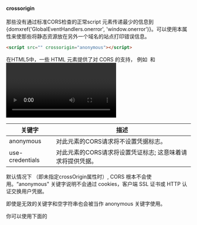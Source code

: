 #### crossorigin

那些没有通过标准CORS检查的正常script 元素传递最少的信息到 {domxref('GlobalEventHandlers.onerror', 'window.onerror')}。可以使用本属性来使那些将静态资源放在另外一个域名的站点打印错误信息。

```html
<script src="" crossorigin="anonymous"></script>
```
在HTML5中，一些 HTML 元素提供了对 CORS 的支持， 例如 <img> 和 <video> 均有一个跨域属性 (crossOrigin property)，它允许你配置元素获取数据的 CORS 请求。 这些属性是枚举的，并具有以下可能的值：

|关键字|描述|
|---|---|
|anonymous|对此元素的CORS请求将不设置凭据标志。|
|use-credentials|	对此元素的CORS请求将设置凭证标志; 这意味着请求将提供凭据。|

默认情况下 （即未指定crossOrigin属性时）, CORS 根本不会使用。“anonymous" 关键字说明不会通过 cookies，客户端 SSL 证书或 HTTP 认证交换用户凭据。

即使是无效的关键字和空字符串也会被当作 anonymous 关键字使用。

你可以使用下面的<script> 元素告诉一个浏览器执行来自 https://example.com/example-framework.js 的脚本而不发送用户凭据。

```HTML
<script src="https://example.com/example-framework.js" crossorigin="anonymous"></script>
```
